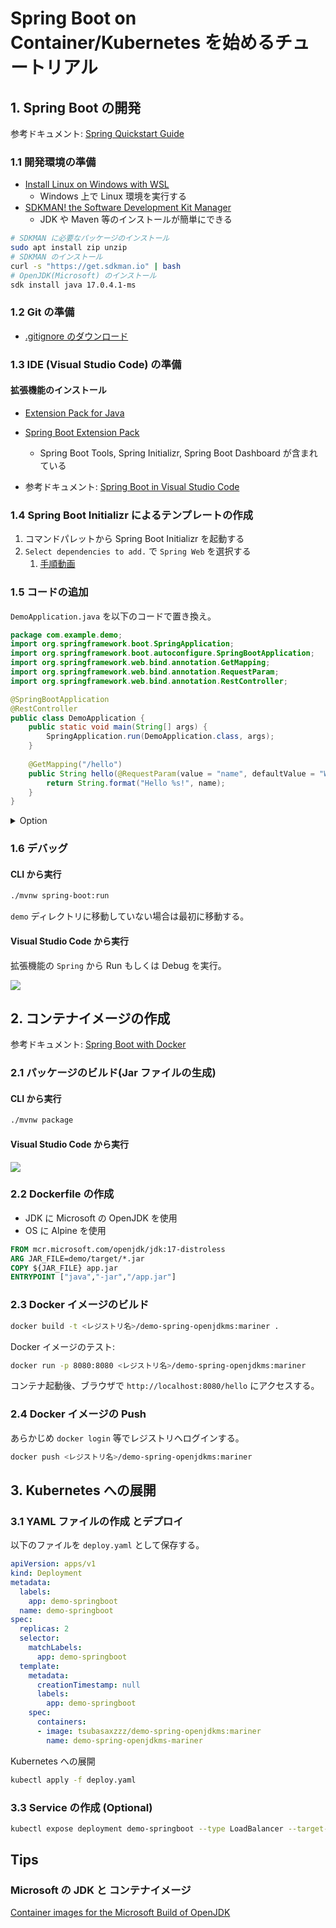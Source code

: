 # Spring Boot on Container/Kubernetes を始めるチュートリアル

## 1. Spring Boot の開発

参考ドキュメント: [Spring Quickstart Guide](https://spring.io/quickstart)

### 1.1 開発環境の準備

- [Install Linux on Windows with WSL](https://docs.microsoft.com/en-us/windows/wsl/install)
  - Windows 上で Linux 環境を実行する
- [SDKMAN! the Software Development Kit Manager](https://sdkman.io/)
  - JDK や Maven 等のインストールが簡単にできる

```bash
# SDKMAN に必要なパッケージのインストール
sudo apt install zip unzip
# SDKMAN のインストール
curl -s "https://get.sdkman.io" | bash
# OpenJDK(Microsoft) のインストール
sdk install java 17.0.4.1-ms
```

### 1.2 Git の準備

- [.gitignore のダウンロード](https://github.com/github/gitignore/blob/main/Java.gitignore)

### 1.3 IDE (Visual Studio Code) の準備

#### 拡張機能のインストール

- [Extension Pack for Java](https://marketplace.visualstudio.com/items?itemName=vscjava.vscode-java-pack)
- [Spring Boot Extension Pack](https://marketplace.visualstudio.com/items?itemName=pivotal.vscode-boot-dev-pack)
  - Spring Boot Tools, Spring Initializr, Spring Boot Dashboard が含まれている

- 参考ドキュメント: [Spring Boot in Visual Studio Code](https://code.visualstudio.com/docs/java/java-spring-boot)

### 1.4 Spring Boot Initializr によるテンプレートの作成

1. コマンドパレットから Spring Boot Initializr を起動する
2. `Select dependencies to add.` で `Spring Web` を選択する
    1. [手順動画](https://code.visualstudio.com/docs/java/java-spring-boot/spring-initializr.mp4)

### 1.5 コードの追加

`DemoApplication.java` を以下のコードで置き換え。

```java
package com.example.demo;
import org.springframework.boot.SpringApplication;
import org.springframework.boot.autoconfigure.SpringBootApplication;
import org.springframework.web.bind.annotation.GetMapping;
import org.springframework.web.bind.annotation.RequestParam;
import org.springframework.web.bind.annotation.RestController;

@SpringBootApplication
@RestController
public class DemoApplication {
    public static void main(String[] args) {
    	SpringApplication.run(DemoApplication.class, args);
    }
    
    @GetMapping("/hello")
    public String hello(@RequestParam(value = "name", defaultValue = "World") String name) {
    	return String.format("Hello %s!", name);
    }
}
```

<details>
  <summary>Option</summary>

```java
package com.example.demo;

import java.util.Enumeration;

import org.springframework.boot.SpringApplication;
import org.springframework.boot.autoconfigure.SpringBootApplication;
import org.springframework.web.bind.annotation.GetMapping;
import org.springframework.web.bind.annotation.RequestParam;
import org.springframework.web.bind.annotation.RestController;

import jakarta.servlet.http.HttpServletRequest;

@SpringBootApplication
@RestController
public class DemoApplication {

    public static void main(String[] args) {
        SpringApplication.run(DemoApplication.class, args);
    }

    @GetMapping("/hello")
    public String hello(@RequestParam(value = "name", defaultValue = "World") String name, HttpServletRequest request) {
        // output all http headers
        Enumeration<String> headerNames = request.getHeaderNames();
        StringBuilder headers = new StringBuilder();
        while (headerNames.hasMoreElements()) {
            String headerName = headerNames.nextElement();
            headers.append(headerName).append(": ").append(request.getHeader(headerName)).append("\n");
        }
        headers.append("remote addr: ").append(request.getRemoteAddr()).append("\n");
        // Get hostname from environment variable
        headers.append("hostname: ").append(System.getenv("HOSTNAME")).append("\n");
        System.out.println(headers.toString());
        // Print headers as HTML
        return String.format("<html><body><h1>Hello %s!</h1><pre>%s</pre></body></html>", name, headers.toString());
        // return String.format("Hello %s!", name);
    }
}
```

</details>

### 1.6 デバッグ

#### CLI から実行

```bash
./mvnw spring-boot:run
```
`demo` ディレクトリに移動していない場合は最初に移動する。


#### Visual Studio Code から実行

拡張機能の `Spring` から Run もしくは Debug を実行。

![](images/2022-08-30_14h07_54.png)

## 2. コンテナイメージの作成

参考ドキュメント: [Spring Boot with Docker](https://spring.io/guides/gs/spring-boot-docker/)

### 2.1 パッケージのビルド(Jar ファイルの生成)

#### CLI から実行

```bash
./mvnw package
```

#### Visual Studio Code から実行

![](images/2022-08-30_14h18_09.png)

### 2.2 Dockerfile の作成

- JDK に Microsoft の OpenJDK を使用
- OS に Alpine を使用

```dockerfile
FROM mcr.microsoft.com/openjdk/jdk:17-distroless
ARG JAR_FILE=demo/target/*.jar
COPY ${JAR_FILE} app.jar
ENTRYPOINT ["java","-jar","/app.jar"]
```

### 2.3 Docker イメージのビルド

```bash
docker build -t <レジストリ名>/demo-spring-openjdkms:mariner .
```

Docker イメージのテスト:

```bash
docker run -p 8080:8080 <レジストリ名>/demo-spring-openjdkms:mariner
```

コンテナ起動後、ブラウザで `http://localhost:8080/hello` にアクセスする。

### 2.4 Docker イメージの Push

あらかじめ `docker login` 等でレジストリへログインする。

```bash
docker push <レジストリ名>/demo-spring-openjdkms:mariner
```

## 3. Kubernetes への展開

### 3.1 YAML ファイルの作成 とデプロイ

以下のファイルを `deploy.yaml` として保存する。

```yaml
apiVersion: apps/v1
kind: Deployment
metadata:
  labels:
    app: demo-springboot
  name: demo-springboot
spec:
  replicas: 2
  selector:
    matchLabels:
      app: demo-springboot
  template:
    metadata:
      creationTimestamp: null
      labels:
        app: demo-springboot
    spec:
      containers:
      - image: tsubasaxzzz/demo-spring-openjdkms:mariner
        name: demo-spring-openjdkms-mariner
```

Kubernetes への展開

```bash
kubectl apply -f deploy.yaml
```

### 3.3 Service の作成 (Optional)

```bash
kubectl expose deployment demo-springboot --type LoadBalancer --target-port 8080 --port 80
```

## Tips

### Microsoft の JDK と コンテナイメージ

[Container images for the Microsoft Build of OpenJDK](https://docs.microsoft.com/en-us/java/openjdk/containers)
